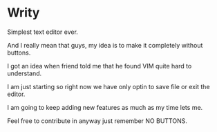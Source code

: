 # Writy

Simplest text editor ever.

And I really mean that guys, my idea is to make it completely without buttons.

I got an idea when friend told me that he found VIM quite hard to understand.

I am just starting so right now we have only optin to save file or exit the editor.

I am going to keep adding new features as much as my time lets me.

Feel free to contribute in anyway just remember NO BUTTONS.
